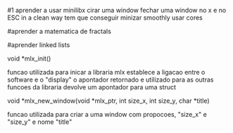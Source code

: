 #1 aprender a usar minilibx
	cirar uma window
	fechar uma window no x e no ESC in a clean way
	tem que conseguir minizar smoothly
	usar cores

#aprender a matematica de fractals

#aprender linked lists






void *mlx_init()

funcao utilizada para inicar a libraria mlx
establece a ligacao entre o software e o "display"
o apontador retornado e utilizado para as outras funcoes da libraria
devolve um apontador para uma struct

void *mlx_new_window(void *mlx_ptr, int size_x, int size_y, char *title)

funcao utilizada para criar a uma window com propocoes, "size_x" e "size_y" e nome "title"
